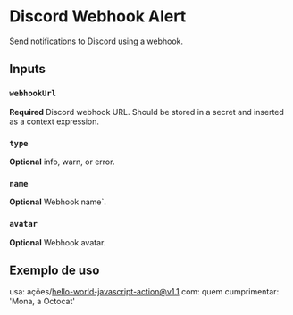 # Discord Webhook Alert

Send notifications to Discord using a webhook.

## Inputs

### `webhookUrl`

**Required** Discord webhook URL. Should be stored in a secret and inserted as a context expression.

### `type`

**Optional** info, warn, or error.

### `name`

**Optional** Webhook name`.

### `avatar`

**Optional** Webhook avatar.

## Exemplo de uso

usa: ações/hello-world-javascript-action@v1.1
com:
  quem cumprimentar: 'Mona, a Octocat'